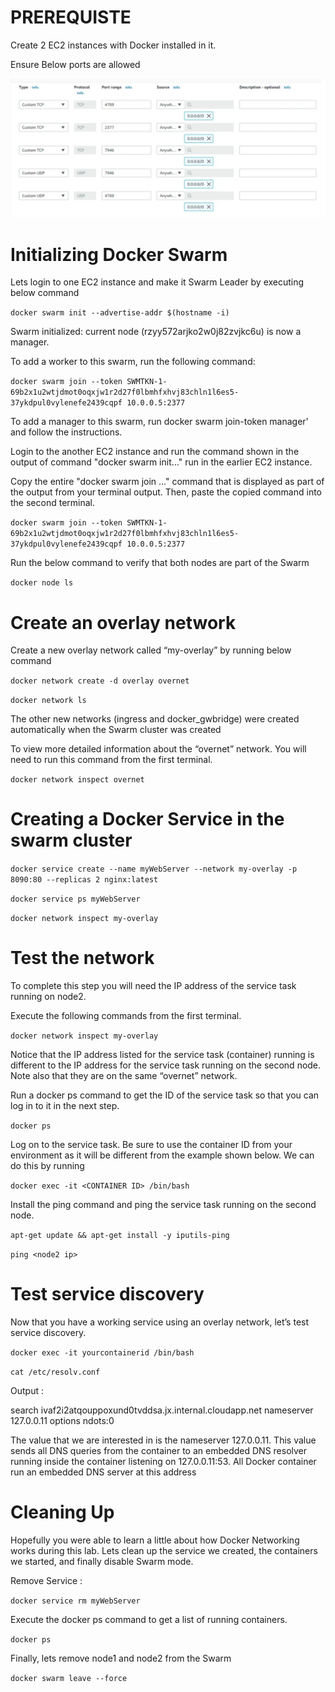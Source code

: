 # PREREQUISTE

Create 2 EC2 instances with Docker installed in it.

Ensure Below ports are allowed

![Alt text](image.png)

# Initializing Docker Swarm

Lets login to one EC2 instance and make it Swarm Leader by executing below command

`docker swarm init --advertise-addr $(hostname -i)`


Swarm initialized: current node (rzyy572arjko2w0j82zvjkc6u) is now a manager.

To add a worker to this swarm, run the following command:

`docker swarm join --token SWMTKN-1-69b2x1u2wtjdmot0oqxjw1r2d27f0lbmhfxhvj83chln1l6es5-37ykdpul0vylenefe2439cqpf 10.0.0.5:2377`

To add a manager to this swarm, run docker swarm join-token manager' and follow the instructions.


Login to the another EC2 instance and run the command shown in the output of command "docker swarm init..." run in the earlier EC2 instance.

Copy the entire "docker swarm join ..." command that is displayed as part of the output from your terminal output. Then, paste the copied command into the second terminal.

`docker swarm join --token SWMTKN-1-69b2x1u2wtjdmot0oqxjw1r2d27f0lbmhfxhvj83chln1l6es5-37ykdpul0vylenefe2439cqpf 10.0.0.5:2377`

Run the below command to verify that both nodes are part of the Swarm

`docker node ls`

# Create an overlay network

Create a new overlay network called “my-overlay” by running below command

`docker network create -d overlay overnet`

`docker network ls`

The other new networks (ingress and docker_gwbridge) were created automatically when the Swarm cluster was created

To view more detailed information about the “overnet” network. You will need to run this command from the first terminal.

`docker network inspect overnet`

# Creating a Docker Service in the swarm cluster

`docker service create --name myWebServer --network my-overlay -p 8090:80 --replicas 2 nginx:latest`

`docker service ps myWebServer`

`docker network inspect my-overlay`

# Test the network

To complete this step you will need the IP address of the service task running on node2.

Execute the following commands from the first terminal.

`docker network inspect my-overlay`

Notice that the IP address listed for the service task (container) running is different to the IP address for the service task running on the second node. Note also that they are on the same “overnet” network.

Run a docker ps command to get the ID of the service task so that you can log in to it in the next step.

`docker ps`

Log on to the service task. Be sure to use the container ID from your environment as it will be different from the example shown below. We can do this by running

`docker exec -it <CONTAINER ID> /bin/bash`

Install the ping command and ping the service task running on the second node.

`apt-get update && apt-get install -y iputils-ping`

`ping <node2 ip>`

# Test service discovery

Now that you have a working service using an overlay network, let’s test service discovery.

`docker exec -it yourcontainerid /bin/bash`

`cat /etc/resolv.conf`

Output : 

search ivaf2i2atqouppoxund0tvddsa.jx.internal.cloudapp.net
nameserver 127.0.0.11
options ndots:0

The value that we are interested in is the nameserver 127.0.0.11. This value sends all DNS queries from the container to an embedded DNS resolver running inside the container listening on 127.0.0.11:53. All Docker container run an embedded DNS server at this address

# Cleaning Up

Hopefully you were able to learn a little about how Docker Networking works during this lab. Lets clean up the service we created, the containers we started, and finally disable Swarm mode.

Remove Service :

`docker service rm myWebServer`

Execute the docker ps command to get a list of running containers.

`docker ps`

Finally, lets remove node1 and node2 from the Swarm

`docker swarm leave --force`